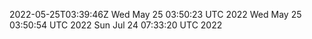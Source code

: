 2022-05-25T03:39:46Z
Wed May 25 03:50:23 UTC 2022
Wed May 25 03:50:54 UTC 2022
Sun Jul 24 07:33:20 UTC 2022
